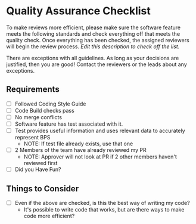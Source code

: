 # Quality Assurance Checklist 
To make reviews more efficient, please make sure the software feature meets the following standards and check everything off that meets the quality check. Once everything has been checked, the assigned reviewers will begin the review process. _Edit this description to check off the list._

There are exceptions with all guidelines. As long as your decisions are justified, then you are good! Contact the reviewers or the leads about any exceptions. 

## Requirements 
- [ ] Followed Coding Style Guide 
- [ ] Code Build checks pass 
- [ ] No merge conflicts 
- [ ] Software feature has test associated with it. 
- [ ] Test provides useful information and uses relevant data to accurately represent BPS 
    - NOTE: If test file already exists, use that one 
- [ ] 2 Members of the team have already reviewed my PR 
    - NOTE: Approver will not look at PR if 2 other members haven't reviewed first 
- [ ] Did you Have Fun?

## Things to Consider 
- [ ] Even if the above are checked, is this the best way of writing my code? 
    - It's possible to write code that works, but are there ways to make code more efficient? 